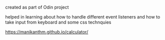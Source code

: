 created as part of Odin project 

helped in learning about how to handle different event listeners and how to take input from keyboard and some css technquies  

https://manikanthm.github.io/calculator/
